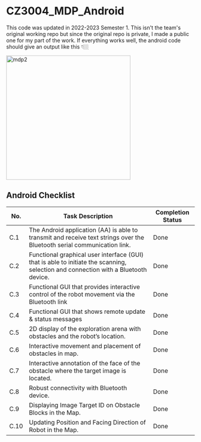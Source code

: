 # CZ3004_MDP_Android  
This code was updated in 2022-2023 Semester 1. This isn't the team's original working repo but since the original repo is private, I made a public one for my part of the work.
If everything works well, the android code should give an output like this 👇🏼  

<img width="332" alt="mdp2" src="https://github.com/xitij27/mdp_android/assets/79000102/d0ef4ad3-342f-48ea-80d6-0c218fe22dd1">

## Android Checklist
|No.|Task Description|Completion Status|
|---|----------------|-----------------|
|C.1| The Android application (AA) is able to transmit and receive text strings over the Bluetooth serial communication link.|Done|
|C.2| Functional graphical user interface (GUI) that is able to initiate the scanning, selection and connection with a Bluetooth device.|Done|
|C.3| Functional GUI that provides interactive control of the robot movement via the Bluetooth link |Done|
|C.4| Functional GUI that shows remote update & status messages|Done|
|C.5| 2D display of the exploration arena with obstacles and the robot’s location. |Done|
|C.6| Interactive movement and placement of obstacles in map.|Done|
|C.7| Interactive annotation of the face of the obstacle where the target image is located.|Done|
|C.8| Robust connectivity with Bluetooth device. |Done|
|C.9| Displaying Image Target ID on Obstacle Blocks in the Map. |Done|
|C.10| Updating Position and Facing Direction of Robot in the Map.|Done|
